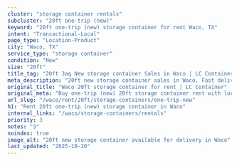 ```yaml
---
cluster: "storage container rentals"
subcluster: "20ft one-trip (new)"
keyword: "20ft one-trip (new) storage container for rent Waco, TX"
intent: "Transactional-Local"
page_type: "Location-Product"
city: "Waco, TX"
service_type: "storage container"
condition: "New"
size: "20ft"
title_tag: "20ft 3aq New storage container Sales in Waco | LC Container"
meta_description: "20ft new storage container sales in Waco. Fast delivery, competitive pricing. Serving storage containers area. Quote ID: XLG. Call (214) 524-4168 for your free quote today."
original_title: "Waco 20ft storage container for rent | LC Container"
original_meta: "Buy one-trip (new) 20ft storage container rent with local delivery in Waco, TX. LC Container — local Since 2003. Request a fast quote today."
url_slug: "/waco/rent/20ft/storage-containers/one-trip-new"
h1: "Rent 20ft one-trip (new) storage container in Waco"
internal_links: "/waco/storage-containers/rentals"
priority: 3
notes: "3"
noindex: true
image_alt: "20ft new storage container available for delivery in Waco"
last_updated: "2025-10-20"
---
```


<!-- TODO: Add unique city/inventory copy, images, and internal links here. -->
